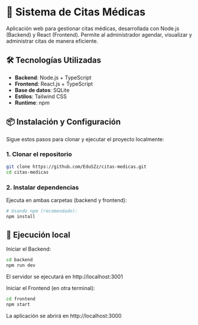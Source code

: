 # 🏥 Sistema de Citas Médicas

Aplicación web para gestionar citas médicas, desarrollada con Node.js (Backend) y React (Frontend). Permite al administrador agendar, visualizar y administrar citas de manera eficiente.

## 🛠 Tecnologías Utilizadas

- **Backend**: Node.js + TypeScript
- **Frontend**: React.js + TypeScript
- **Base de datos**: SQLite
- **Estilos**: Tailwind CSS
- **Runtime**: npm

## 📦 Instalación y Configuración

Sigue estos pasos para clonar y ejecutar el proyecto localmente:

### 1. Clonar el repositorio
```bash
git clone https://github.com/EduSZz/citas-medicas.git
cd citas-medicas
```

### 2. Instalar dependencias
Ejecuta en ambas carpetas (backend y frontend):

```bash
# Usando npm (recomendado):
npm install
```

## 🚀 Ejecución local
Iniciar el Backend:

```bash
cd backend
npm run dev
```
El servidor se ejecutará en http://localhost:3001

Iniciar el Frontend (en otra terminal):

```bash
cd frontend
npm start
```
La aplicación se abrirá en http://localhost:3000
